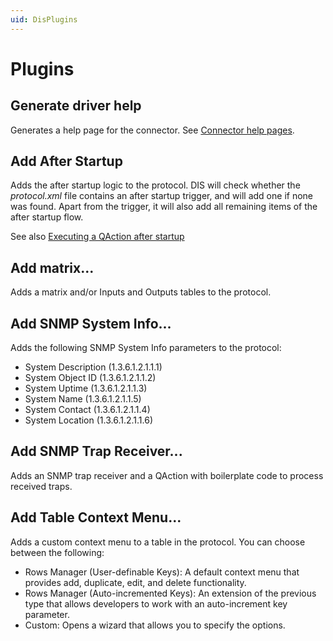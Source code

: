 ```yaml
---
uid: DisPlugins
---
```


# Plugins

## Generate driver help

Generates a help page for the connector. See [Connector help pages](xref:Connector_help_pages).

## Add After Startup

Adds the after startup logic to the protocol. DIS will check whether the *protocol.xml* file contains an after startup trigger, and will add one if none was found. Apart from the trigger, it will also add all remaining items of the after startup flow.

See also [Executing a QAction after startup](xref:LogicExamples#executing-a-qaction-after-startup)

## Add matrix...

Adds a matrix and/or Inputs and Outputs tables to the protocol.

## Add SNMP System Info...

Adds the following SNMP System Info parameters to the protocol:

- System Description (1.3.6.1.2.1.1.1)
- System Object ID (1.3.6.1.2.1.1.2)
- System Uptime (1.3.6.1.2.1.1.3)
- System Name (1.3.6.1.2.1.1.5)
- System Contact (1.3.6.1.2.1.1.4)
- System Location (1.3.6.1.2.1.1.6)

## Add SNMP Trap Receiver...

Adds an SNMP trap receiver and a QAction with boilerplate code to process received traps.

## Add Table Context Menu...

Adds a custom context menu to a table in the protocol. You can choose between the following:

- Rows Manager (User-definable Keys): A default context menu that provides add, duplicate, edit, and delete functionality.
- Rows Manager (Auto-incremented Keys): An extension of the previous type that allows developers to work with an auto-increment key parameter.
- Custom: Opens a wizard that allows you to specify the options.
